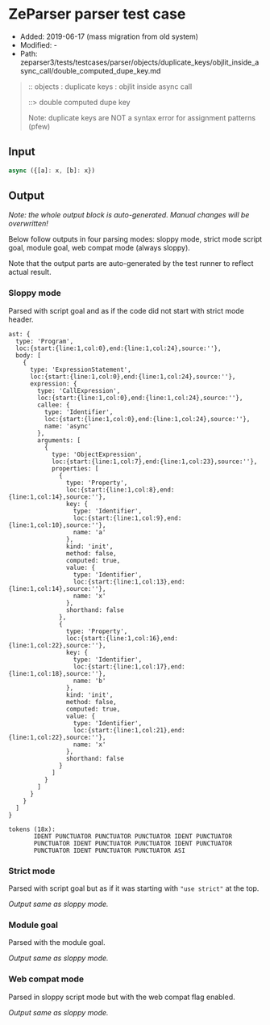 # ZeParser parser test case

- Added: 2019-06-17 (mass migration from old system)
- Modified: -
- Path: zeparser3/tests/testcases/parser/objects/duplicate_keys/objlit_inside_async_call/double_computed_dupe_key.md

> :: objects : duplicate keys : objlit inside async call
>
> ::> double computed dupe key
>
> Note: duplicate keys are NOT a syntax error for assignment patterns (pfew)

## Input

`````js
async ({[a]: x, [b]: x})
`````

## Output

_Note: the whole output block is auto-generated. Manual changes will be overwritten!_

Below follow outputs in four parsing modes: sloppy mode, strict mode script goal, module goal, web compat mode (always sloppy).

Note that the output parts are auto-generated by the test runner to reflect actual result.

### Sloppy mode

Parsed with script goal and as if the code did not start with strict mode header.

`````
ast: {
  type: 'Program',
  loc:{start:{line:1,col:0},end:{line:1,col:24},source:''},
  body: [
    {
      type: 'ExpressionStatement',
      loc:{start:{line:1,col:0},end:{line:1,col:24},source:''},
      expression: {
        type: 'CallExpression',
        loc:{start:{line:1,col:0},end:{line:1,col:24},source:''},
        callee: {
          type: 'Identifier',
          loc:{start:{line:1,col:0},end:{line:1,col:24},source:''},
          name: 'async'
        },
        arguments: [
          {
            type: 'ObjectExpression',
            loc:{start:{line:1,col:7},end:{line:1,col:23},source:''},
            properties: [
              {
                type: 'Property',
                loc:{start:{line:1,col:8},end:{line:1,col:14},source:''},
                key: {
                  type: 'Identifier',
                  loc:{start:{line:1,col:9},end:{line:1,col:10},source:''},
                  name: 'a'
                },
                kind: 'init',
                method: false,
                computed: true,
                value: {
                  type: 'Identifier',
                  loc:{start:{line:1,col:13},end:{line:1,col:14},source:''},
                  name: 'x'
                },
                shorthand: false
              },
              {
                type: 'Property',
                loc:{start:{line:1,col:16},end:{line:1,col:22},source:''},
                key: {
                  type: 'Identifier',
                  loc:{start:{line:1,col:17},end:{line:1,col:18},source:''},
                  name: 'b'
                },
                kind: 'init',
                method: false,
                computed: true,
                value: {
                  type: 'Identifier',
                  loc:{start:{line:1,col:21},end:{line:1,col:22},source:''},
                  name: 'x'
                },
                shorthand: false
              }
            ]
          }
        ]
      }
    }
  ]
}

tokens (18x):
       IDENT PUNCTUATOR PUNCTUATOR PUNCTUATOR IDENT PUNCTUATOR
       PUNCTUATOR IDENT PUNCTUATOR PUNCTUATOR IDENT PUNCTUATOR
       PUNCTUATOR IDENT PUNCTUATOR PUNCTUATOR ASI
`````

### Strict mode

Parsed with script goal but as if it was starting with `"use strict"` at the top.

_Output same as sloppy mode._

### Module goal

Parsed with the module goal.

_Output same as sloppy mode._

### Web compat mode

Parsed in sloppy script mode but with the web compat flag enabled.

_Output same as sloppy mode._
